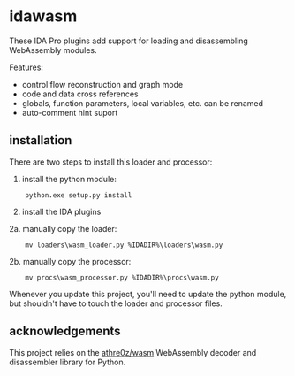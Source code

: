 # idawasm

These IDA Pro plugins add support for loading and disassembling WebAssembly modules.


Features:

  - control flow reconstruction and graph mode
  - code and data cross references
  - globals, function parameters, local variables, etc. can be renamed
  - auto-comment hint suport


## installation

There are two steps to install this loader and processor:

1. install the python module:
  
```
    python.exe setup.py install
```

2. install the IDA plugins
  
  2a. manually copy the loader:
    
```
    mv loaders\wasm_loader.py %IDADIR%\loaders\wasm.py
```

  2b. manually copy the processor:
    
```
    mv procs\wasm_processor.py %IDADIR%\procs\wasm.py
```

Whenever you update this project, you'll need to update the python module, but shouldn't have to touch the loader and processor files.


## acknowledgements

This project relies on the [athre0z/wasm](https://github.com/athre0z/wasm) WebAssembly decoder and disassembler library for Python.
